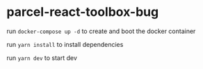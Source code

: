 # parcel-react-toolbox-bug

run `docker-compose up -d` to create and boot the docker container

run `yarn install` to install dependencies

run `yarn dev` to start dev
